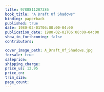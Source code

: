 ```yaml
---
title: 9780811207386
book_title: "A Draft Of Shadows"
binding: paperback
published: true
date: 1980-02-01T06:00:00-04:00
publication_date: 1980-02-01T06:00:00-04:00
show_in_forthcoming: false
contributors:

cover_image_path: A_Draft_Of_Shadows.jpg
forsale: true
saleprice:
shipping_charge:
price_us: 12.95
price_cn:
trim_size:
page_count:
---
```



